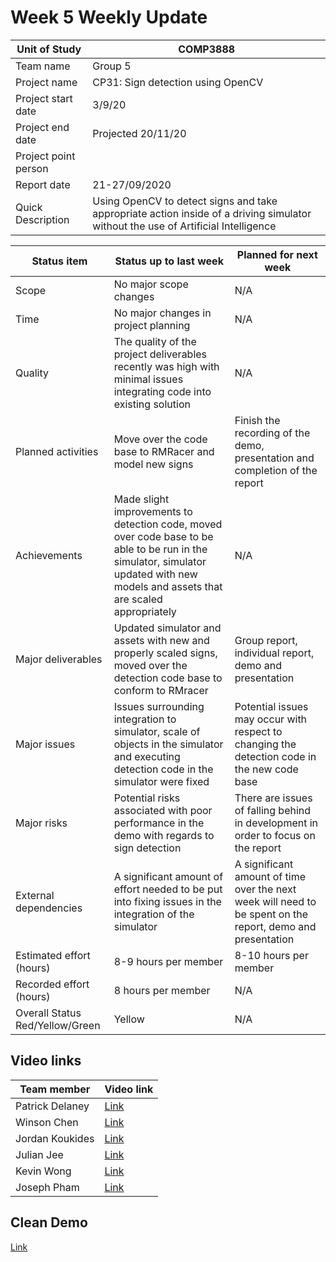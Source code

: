# Week 5 Weekly Update
| Unit of Study | COMP3888 |
|--|--|
|Team name| Group 5 |
| Project name| CP31: Sign detection using OpenCV |
| Project start date| 3/9/20 |
| Project end date| Projected 20/11/20 |
| Project point person | |
| Report date| 21-27/09/2020 |
| Quick Description | Using OpenCV to detect signs and take appropriate action inside of a driving simulator without the use of Artificial Intelligence|

|Status item | Status up to last week | Planned for next week|
|-|-|-|
| Scope | No major scope changes | N/A |
| Time | No major changes in project planning | N/A |
| Quality | The quality of the project deliverables recently was high with minimal issues integrating code into existing solution | N/A |
| Planned activities | Move over the code base to RMRacer and model new signs | Finish the recording of the demo, presentation and completion of the report |
| Achievements | Made slight improvements to detection code, moved over code base to be able to be run in the simulator, simulator updated with new models and assets that are scaled appropriately  | N/A |
| Major deliverables | Updated simulator and assets with new and properly scaled signs, moved over the detection code base to conform to RMracer | Group report, individual report, demo and presentation|
| Major issues | Issues surrounding integration to simulator, scale of objects in the simulator and executing detection code in the simulator were fixed | Potential issues may occur with respect to changing the detection code in the new code base|
| Major risks | Potential risks associated with poor performance in the demo with regards to sign detection | There are issues of falling behind in development in order to focus on the report  |
| External dependencies |  A significant amount of effort needed to be put into fixing issues in the integration of the simulator| A significant amount of time over the next week will need to be spent on the report, demo and presentation |
| Estimated effort (hours) | 8-9 hours per member  | 8-10 hours per member |
| Recorded effort (hours) | 8 hours per member | N/A |
| Overall Status Red/Yellow/Green| Yellow | N/A |

## Video links  

|Team member|Video link|
|-|-|
|Patrick Delaney|[Link](https://youtu.be/dD2xwdkZd5M)|
|Winson Chen|[Link](https://youtu.be/ypFiyG5XcMc)|
|Jordan Koukides|[Link](https://youtu.be/2n0r35v0lhQ)|
|Julian Jee|[Link](https://youtu.be/1fpxrn-WxKU)|
|Kevin Wong|[Link](https://www.youtube.com/watch?v=LCfEDyFNM1Y&feature=youtu.beNhttps://www.youtube.com/watch?v=LCfEDyFNM1Y&feature=youtu.be)|
|Joseph Pham|[Link](https://youtu.be/MzMfo5kRris)|

## Clean Demo
[Link](https://youtu.be/dHUWFRg7zaw)